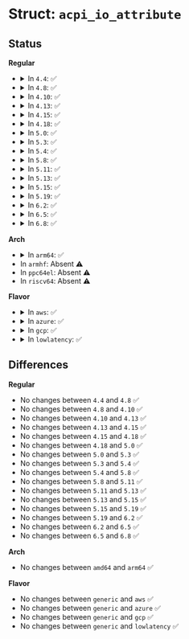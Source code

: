 # Struct: <code>acpi_io_attribute</code>

## Status
<b>Regular</b>
<ul>
<li>
<details>
<summary>In <code>4.4</code>: ✅</summary>

```c
struct acpi_io_attribute {
    u8 range_type;
    u8 translation;
    u8 translation_type;
    u8 reserved1;
};
```
</details>
</li>
<li>
<details>
<summary>In <code>4.8</code>: ✅</summary>

```c
struct acpi_io_attribute {
    u8 range_type;
    u8 translation;
    u8 translation_type;
    u8 reserved1;
};
```
</details>
</li>
<li>
<details>
<summary>In <code>4.10</code>: ✅</summary>

```c
struct acpi_io_attribute {
    u8 range_type;
    u8 translation;
    u8 translation_type;
    u8 reserved1;
};
```
</details>
</li>
<li>
<details>
<summary>In <code>4.13</code>: ✅</summary>

```c
struct acpi_io_attribute {
    u8 range_type;
    u8 translation;
    u8 translation_type;
    u8 reserved1;
};
```
</details>
</li>
<li>
<details>
<summary>In <code>4.15</code>: ✅</summary>

```c
struct acpi_io_attribute {
    u8 range_type;
    u8 translation;
    u8 translation_type;
    u8 reserved1;
};
```
</details>
</li>
<li>
<details>
<summary>In <code>4.18</code>: ✅</summary>

```c
struct acpi_io_attribute {
    u8 range_type;
    u8 translation;
    u8 translation_type;
    u8 reserved1;
};
```
</details>
</li>
<li>
<details>
<summary>In <code>5.0</code>: ✅</summary>

```c
struct acpi_io_attribute {
    u8 range_type;
    u8 translation;
    u8 translation_type;
    u8 reserved1;
};
```
</details>
</li>
<li>
<details>
<summary>In <code>5.3</code>: ✅</summary>

```c
struct acpi_io_attribute {
    u8 range_type;
    u8 translation;
    u8 translation_type;
    u8 reserved1;
};
```
</details>
</li>
<li>
<details>
<summary>In <code>5.4</code>: ✅</summary>

```c
struct acpi_io_attribute {
    u8 range_type;
    u8 translation;
    u8 translation_type;
    u8 reserved1;
};
```
</details>
</li>
<li>
<details>
<summary>In <code>5.8</code>: ✅</summary>

```c
struct acpi_io_attribute {
    u8 range_type;
    u8 translation;
    u8 translation_type;
    u8 reserved1;
};
```
</details>
</li>
<li>
<details>
<summary>In <code>5.11</code>: ✅</summary>

```c
struct acpi_io_attribute {
    u8 range_type;
    u8 translation;
    u8 translation_type;
    u8 reserved1;
};
```
</details>
</li>
<li>
<details>
<summary>In <code>5.13</code>: ✅</summary>

```c
struct acpi_io_attribute {
    u8 range_type;
    u8 translation;
    u8 translation_type;
    u8 reserved1;
};
```
</details>
</li>
<li>
<details>
<summary>In <code>5.15</code>: ✅</summary>

```c
struct acpi_io_attribute {
    u8 range_type;
    u8 translation;
    u8 translation_type;
    u8 reserved1;
};
```
</details>
</li>
<li>
<details>
<summary>In <code>5.19</code>: ✅</summary>

```c
struct acpi_io_attribute {
    u8 range_type;
    u8 translation;
    u8 translation_type;
    u8 reserved1;
};
```
</details>
</li>
<li>
<details>
<summary>In <code>6.2</code>: ✅</summary>

```c
struct acpi_io_attribute {
    u8 range_type;
    u8 translation;
    u8 translation_type;
    u8 reserved1;
};
```
</details>
</li>
<li>
<details>
<summary>In <code>6.5</code>: ✅</summary>

```c
struct acpi_io_attribute {
    u8 range_type;
    u8 translation;
    u8 translation_type;
    u8 reserved1;
};
```
</details>
</li>
<li>
<details>
<summary>In <code>6.8</code>: ✅</summary>

```c
struct acpi_io_attribute {
    u8 range_type;
    u8 translation;
    u8 translation_type;
    u8 reserved1;
};
```
</details>
</li>
</ul>
<b>Arch</b>
<ul>
<li>
<details>
<summary>In <code>arm64</code>: ✅</summary>

```c
struct acpi_io_attribute {
    u8 range_type;
    u8 translation;
    u8 translation_type;
    u8 reserved1;
};
```
</details>
</li>
<li>
In <code>armhf</code>: Absent ⚠️
</li>
<li>
In <code>ppc64el</code>: Absent ⚠️
</li>
<li>
In <code>riscv64</code>: Absent ⚠️
</li>
</ul>
<b>Flavor</b>
<ul>
<li>
<details>
<summary>In <code>aws</code>: ✅</summary>

```c
struct acpi_io_attribute {
    u8 range_type;
    u8 translation;
    u8 translation_type;
    u8 reserved1;
};
```
</details>
</li>
<li>
<details>
<summary>In <code>azure</code>: ✅</summary>

```c
struct acpi_io_attribute {
    u8 range_type;
    u8 translation;
    u8 translation_type;
    u8 reserved1;
};
```
</details>
</li>
<li>
<details>
<summary>In <code>gcp</code>: ✅</summary>

```c
struct acpi_io_attribute {
    u8 range_type;
    u8 translation;
    u8 translation_type;
    u8 reserved1;
};
```
</details>
</li>
<li>
<details>
<summary>In <code>lowlatency</code>: ✅</summary>

```c
struct acpi_io_attribute {
    u8 range_type;
    u8 translation;
    u8 translation_type;
    u8 reserved1;
};
```
</details>
</li>
</ul>

## Differences
<b>Regular</b>
<ul>
<li>
No changes between <code>4.4</code> and <code>4.8</code> ✅
</li>
<li>
No changes between <code>4.8</code> and <code>4.10</code> ✅
</li>
<li>
No changes between <code>4.10</code> and <code>4.13</code> ✅
</li>
<li>
No changes between <code>4.13</code> and <code>4.15</code> ✅
</li>
<li>
No changes between <code>4.15</code> and <code>4.18</code> ✅
</li>
<li>
No changes between <code>4.18</code> and <code>5.0</code> ✅
</li>
<li>
No changes between <code>5.0</code> and <code>5.3</code> ✅
</li>
<li>
No changes between <code>5.3</code> and <code>5.4</code> ✅
</li>
<li>
No changes between <code>5.4</code> and <code>5.8</code> ✅
</li>
<li>
No changes between <code>5.8</code> and <code>5.11</code> ✅
</li>
<li>
No changes between <code>5.11</code> and <code>5.13</code> ✅
</li>
<li>
No changes between <code>5.13</code> and <code>5.15</code> ✅
</li>
<li>
No changes between <code>5.15</code> and <code>5.19</code> ✅
</li>
<li>
No changes between <code>5.19</code> and <code>6.2</code> ✅
</li>
<li>
No changes between <code>6.2</code> and <code>6.5</code> ✅
</li>
<li>
No changes between <code>6.5</code> and <code>6.8</code> ✅
</li>
</ul>
<b>Arch</b>
<ul>
<li>
No changes between <code>amd64</code> and <code>arm64</code> ✅
</li>
</ul>
<b>Flavor</b>
<ul>
<li>
No changes between <code>generic</code> and <code>aws</code> ✅
</li>
<li>
No changes between <code>generic</code> and <code>azure</code> ✅
</li>
<li>
No changes between <code>generic</code> and <code>gcp</code> ✅
</li>
<li>
No changes between <code>generic</code> and <code>lowlatency</code> ✅
</li>
</ul>
